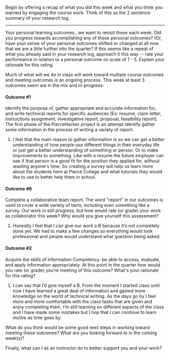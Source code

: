 Begin by offering a recap of what you did this week and what you think you learned by engaging the course work. Think of this as the 2 sentence summary of your research log.

----
Your personal learning outcomes...we want to revisit these each week. Did you progress towards accomplishing any of these personal outcomes? (Or, have your sense of your personal outcomes shifted or changed at all now that we are a little further into the quarter? If this seems like a repeat of what you already said in your research log, approach it this way -- rate your performance in relation to a personal outcome on scale of 1 - 5. Explain your rationale for this rating.


Much of what will we do in class will work toward multiple course outcomes and meeting outcomes is an ongoing process. This week at least 3 outcomes seem are in the mix and in-progress:


#### Outcome #1
Identify the purpose of, gather appropriate and accurate information for, and write technical reports for specific audiences (Ex: resume, claim letter, instructions assignment, investigative report, proposal, feasibility report). The first phase of the PierceHacker project is an attempt identify gather some information in the process of writing a variety of report.

1. I feel that the main reason to gather information is so we can get a better understanding of how people use different things in their everyday life or just get a better understanding of something or person. Or to make improvements to something. Like with a resume the future employer can see if that person is a good fit for the position they applied for, without wasting anyone's time. So creating a survey will help us learn more about the students here at Pierce College and what tutorials they would like to use to better help them in school.


#### Outcome #6
Complete a collaborative team report. The word "report" in our outcomes is used to cover a wide variety of texts, including even something like a survey. Our work in still progress, but how would rate (or grade) your work as collaborator this week? Why would you give yourself this assessment?
1. Honestly I feel that I can give our work a B because it’s not completely done yet. We had to make a few changes so everything would look professional and people would understand what question being asked.


#### Outcome #2
Acquire the skills of Information Competency: be able to access, evaluate, and apply information appropriately. At this point in the quarter how would you rate (or grade) you’re meeting of this outcome? What's your rationale for this rating?
1. I can say that I’d give myself a B. From the moment I started class until now I have learned a great deal of information and gained more knowledge on the world of technical writing. As the days go by I feel more and more comfortable with the class tasks that are given and enjoy completing them. I’m still learning on different aspects of the class and I have made some mistakes but I hop that I can continue to learn mo0re as time goes by.




What do you think would be some good next steps in working toward meeting these outcomes? What are you looking forward to in the coming week(s)?

Finally, what can I as an instructor do to better support you and your work?
